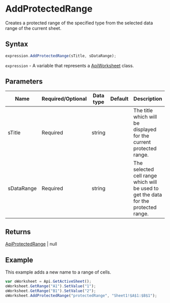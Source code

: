# AddProtectedRange

Creates a protected range of the specified type from the selected data range of the current sheet.

## Syntax

```javascript
expression.AddProtectedRange(sTitle, sDataRange);
```

`expression` - A variable that represents a [ApiWorksheet](../ApiWorksheet.md) class.

## Parameters

| **Name** | **Required/Optional** | **Data type** | **Default** | **Description** |
| ------------- | ------------- | ------------- | ------------- | ------------- |
| sTitle | Required | string |  | The title which will be displayed for the current protected range. |
| sDataRange | Required | string |  | The selected cell range which will be used to get the data for the protected range. |

## Returns

[ApiProtectedRange](../../ApiProtectedRange/ApiProtectedRange.md) \| null

## Example

This example adds a new name to a range of cells.

```javascript editor-xlsx
var oWorksheet = Api.GetActiveSheet();
oWorksheet.GetRange("A1").SetValue("1");
oWorksheet.GetRange("B1").SetValue("2");
oWorksheet.AddProtectedRange("protectedRange", "Sheet1!$A$1:$B$1");
```
